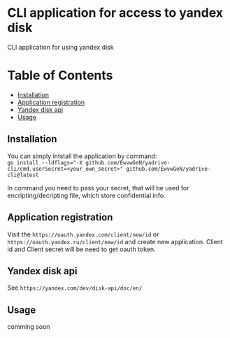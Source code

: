 # CLI application for access to yandex disk

СLI application for using yandex disk

# Table of Contents
- [Installation](#Installation)
- [Application registration](#Application-registration)
- [Yandex disk api](#Yandex-disk-api)
- [Usage](#Usage)

## Installation

You can simply intstall the application by command:</br>
`go install --ldflags="-X github.com/EwvwGeN/yadrive-cli/cmd.userSecret=<your_own_secret>" github.com/EwvwGeN/yadrive-cli@latest`

In command you need to pass your secret, that will be used for encripting/decripting file, which store confidential info.

## Application registration

Visit the `https://oauth.yandex.com/client/new/id` or `https://oauth.yandex.ru/client/new/id` and create new application. Client id and Client secret will be need to get oauth token.

## Yandex disk api

See `https://yandex.com/dev/disk-api/doc/en/`

## Usage

comming soon
